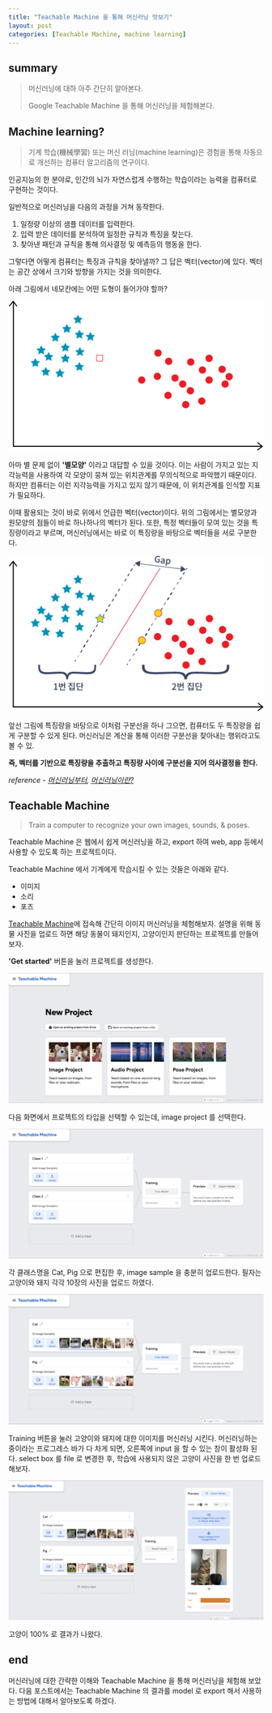 ```yaml
---
title: "Teachable Machine 을 통해 머신러닝 맛보기"
layout: post
categories: [Teachable Machine, machine learning]
---
```


## summary

> 머신러닝에 대하 아주 간단히 알아본다.
>
> Google Teachable Machine 을 통해 머신러닝을 체험해본다.

## Machine learning?

> 기계 학습(機械學習) 또는 머신 러닝(machine learning)은 경험을 통해 자동으로 개선하는 컴퓨터 알고리즘의 연구이다.

인공지능의 한 분야로, 인간의 뇌가 자연스럽게 수행하는 학습이라는 능력을 컴퓨터로 구현하는 것이다.

일반적으로 머신러닝을 다음의 과정을 거쳐 동작한다.

1. 일정량 이상의 샘플 데이터를 입력한다.
2. 입력 받은 데이터를 분석하여 일정한 규칙과 특징을 찾는다.
3. 찾아낸 패턴과 규칙을 통해 의사결정 및 예측등의 행동을 한다.

그렇다면 어떻게 컴퓨터는 특징과 규칙을 찾아낼까?
그 답은 벡터(vector)에 있다. 벡터는 공간 상에서 크기와 방향을 가지는 것을 의미한다.

아래 그림에서 네모칸에는 어떤 도형이 들어가야 할까?

![predict shape by human](/assets/images/vector1.png)

아마 별 문제 없이 **'별모양'** 이라고 대답할 수 있을 것이다.
이는 사람이 가지고 있는 지각능력을 사용하여 각 모양이 뭉쳐 있는 위치관계를 무의식적으로 파악했기 때문이다.
하지만 컴퓨터는 이런 지각능력을 가지고 있지 않기 때문에, 이 위치관계를 인식할 지표가 필요하다.

이때 활용되는 것이 바로 위에서 언급한 벡터(vector)이다.
위의 그림에서는 별모양과 원모양의 점들이 바로 하나하나의 벡터가 된다.
또한, 특정 벡터들이 모여 있는 것을 특징량이라고 부르며, 머신러닝에서는 바로 이 특징량을 바탕으로 벡터들을 서로 구분한다.

![predict shape by vector](/assets/images/vector2.png)

앞선 그림에 특징량을 바탕으로 이처럼 구분선을 하나 그으면, 컴퓨터도 두 특징량을 쉽게 구분할 수 있게 된다.
머신러닝은 계산을 통해 이러한 구분선을 찾아내는 행위라고도 볼 수 있.

**즉, 벡터를 기반으로 특징량을 추출하고 특징량 사이에 구분선을 지어 의사결정을 한다.**

*reference - [머신러닝부터](https://medium.com/@katekim720/%EB%A8%B8%EC%8B%A0%EB%9F%AC%EB%8B%9D%EB%B6%80%ED%84%B0-20ec2cff05dc), [머신러닝이란?](http://www.tcpschool.com/deep2018/deep2018_machine_learning)* 

## Teachable Machine

> Train a computer to recognize your own images, sounds, & poses.

Teachable Machine 은 웹에서 쉽게 머신러닝을 하고, export 하여 web, app 등에서 사용할 수 있도록 하는 프로젝트이다.

Teachable Machine 에서 기계에게 학습시킬 수 있는 것들은 아래와 같다.

* 이미지
* 소리
* 포즈

[Teachable Machine](https://teachablemachine.withgoogle.com/)에 접속해 간단히 이미지 머신러닝을 체험해보자.
설명을 위해 동물 사진을 업로드 하면 해당 동물이 돼지인지, 고양이인지 판단하는 프로젝트를 만들어보자.

**'Get started'** 버튼을 눌러 프로젝트를 생성한다.

![select project type](/assets/images/teachable-machine-select-project-type.png)

다음 화면에서 프로젝트의 타입을 선택할 수 있는데, image project 를 선택한다.

![learning by classs](/assets/images/learning-by-class.png)

각 클래스명을 Cat, Pig 으로 편집한 후, image sample 을 충분히 업로드한다.
필자는 고양이와 돼지 각각 10장의 사진을 업로드 하였다.

![upload sample images](/assets/images/upload-images.png)

Training 버튼을 눌러 고양이와 돼지에 대한 이미지를 머신러닝 시킨다.
머신러닝하는 중이라는 프로그레스 바가 다 차게 되면, 오른쪽에 input 을 할 수 있는 창이 활성화 된다.
select box 를 file 로 변경한 후, 학습에 사용되지 않은 고양이 사진을 한 번 업로드 해보자.

![predict](/assets/images/predict-by-photo.png)

고양이 100% 로 결과가 나왔다.

## end

머신러닝에 대한 간략한 이해와 Teachable Machine 을 통해 머신러닝을 체험해 보았다.
다음 포스트에서는 Teachable Machine 의 결과를 model 로 export 해서 사용하는 방법에 대해서 알아보도록 하겠다.



 
